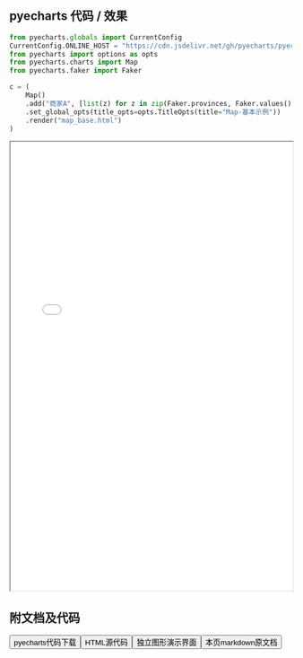 
## pyecharts 代码 / 效果

```python
from pyecharts.globals import CurrentConfig
CurrentConfig.ONLINE_HOST = "https://cdn.jsdelivr.net/gh/pyecharts/pyecharts-assets@latest/assets/"
from pyecharts import options as opts
from pyecharts.charts import Map
from pyecharts.faker import Faker

c = (
    Map()
    .add("商家A", [list(z) for z in zip(Faker.provinces, Faker.values())], "china")
    .set_global_opts(title_opts=opts.TitleOpts(title="Map-基本示例"))
    .render("map_base.html")
)

```

<iframe width="100%" height="800px" src="/pyecharts/Map/map_base.html"></iframe>

## 附文档及代码

<a href="https://cdn.jsdelivr.net/gh/wfy-belief/python/docs/pyecharts/Map/map_base.py"><button class="mybutton">pyecharts代码下载</button></a><a href="https://cdn.jsdelivr.net/gh/wfy-belief/python/docs/pyecharts/Map/map_base.html"><button class="mybutton">HTML源代码</button></a><a href="https://python.wfyblog.cn/pyecharts/Map/map_base.html"><button class="mybutton">独立图形演示界面</button></a><a href="https://cdn.jsdelivr.net/gh/wfy-belief/python/docs/pyecharts/Map/map_base.md"><button class="mybutton">本页markdown原文档</button></a>